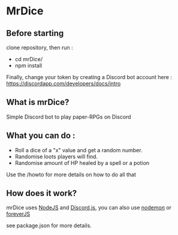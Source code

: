 # MrDice

## Before starting

clone repository,
then run :

* cd mrDice/
* npm install

Finally, change your token by creating a Discord bot account here : https://discordapp.com/developers/docs/intro

## What is mrDice?

Simple Discord bot to play paper-RPGs on Discord

## What you can do :

* Roll a dice of a "x" value and get a random number.
* Randomise loots players will find.
* Randomise amount of HP healed by a spell or a potion


Use the /howto for more details on how to do all that

## How does it work?

mrDice uses [NodeJS](https://nodejs.org/en/) and [Discord.js](https://discord.js.org/#/), you can also use [nodemon](https://nodemon.io/) or [foreverJS](https://github.com/foreverjs/forever)

see package.json for more details.
